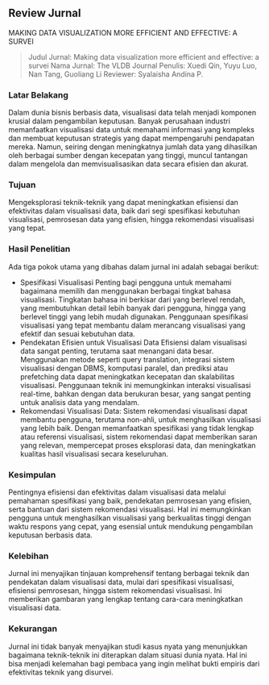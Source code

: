 ## Review Jurnal
MAKING DATA VISUALIZATION MORE EFFICIENT AND EFFECTIVE: A SURVEI

> Judul Jurnal: Making data visualization more efficient and effective: a survei
> Nama Jurnal: The VLDB Journal
> Penulis: Xuedi Qin, Yuyu Luo, Nan Tang, Guoliang Li
> Reviewer: Syalaisha Andina P.

### Latar Belakang
Dalam dunia bisnis berbasis data, visualisasi data telah menjadi komponen krusial dalam pengambilan keputusan. Banyak perusahaan industri memanfaatkan visualisasi data untuk memahami informasi yang kompleks dan membuat keputusan strategis yang dapat mempengaruhi pendapatan mereka. Namun, seiring dengan meningkatnya jumlah data yang dihasilkan oleh berbagai sumber dengan kecepatan yang tinggi, muncul tantangan dalam mengelola dan memvisualisasikan data secara efisien dan akurat.
### Tujuan
Mengeksplorasi teknik-teknik yang dapat meningkatkan efisiensi dan efektivitas dalam visualisasi data, baik dari segi spesifikasi kebutuhan visualisasi, pemrosesan data yang efisien, hingga rekomendasi visualisasi yang tepat.

### Hasil Penelitian
Ada tiga pokok utama yang dibahas dalam jurnal ini adalah sebagai berikut:
- Spesifikasi Visualisasi
Penting bagi pengguna untuk memahami bagaimana memilih dan menggunakan berbagai tingkat bahasa visualisasi. Tingkatan bahasa ini berkisar dari yang berlevel rendah, yang membutuhkan detail lebih banyak dari pengguna, hingga yang berlevel tinggi yang lebih mudah digunakan. Penggunaan spesifikasi visualisasi yang tepat membantu dalam merancang visualisasi yang efektif dan sesuai kebutuhan data.
- Pendekatan Efisien untuk Visualisasi Data
Efisiensi dalam visualisasi data sangat penting, terutama saat menangani data besar. Menggunakan metode seperti query translation, integrasi sistem visualisasi dengan DBMS, komputasi paralel, dan prediksi atau prefetching data dapat meningkatkan kecepatan dan skalabilitas visualisasi. Penggunaan teknik ini memungkinkan interaksi visualisasi real-time, bahkan dengan data berukuran besar, yang sangat penting untuk analisis data yang mendalam.
- Rekomendasi Visualisasi Data: Sistem rekomendasi visualisasi dapat membantu pengguna, terutama non-ahli, untuk menghasilkan visualisasi yang lebih baik. Dengan memanfaatkan spesifikasi yang tidak lengkap atau referensi visualisasi, sistem rekomendasi dapat memberikan saran yang relevan, mempercepat proses eksplorasi data, dan meningkatkan kualitas hasil visualisasi secara keseluruhan.

### Kesimpulan
Pentingnya efisiensi dan efektivitas dalam visualisasi data melalui pemahaman spesifikasi yang baik, pendekatan pemrosesan yang efisien, serta bantuan dari sistem rekomendasi visualisasi. Hal ini memungkinkan pengguna untuk menghasilkan visualisasi yang berkualitas tinggi dengan waktu respons yang cepat, yang esensial untuk mendukung pengambilan keputusan berbasis data.

### Kelebihan
Jurnal ini menyajikan tinjauan komprehensif tentang berbagai teknik dan pendekatan dalam visualisasi data, mulai dari spesifikasi visualisasi, efisiensi pemrosesan, hingga sistem rekomendasi visualisasi. Ini memberikan gambaran yang lengkap tentang cara-cara meningkatkan visualisasi data.

### Kekurangan 
Jurnal ini tidak banyak menyajikan studi kasus nyata yang menunjukkan bagaimana teknik-teknik ini diterapkan dalam situasi dunia nyata. Hal ini bisa menjadi kelemahan bagi pembaca yang ingin melihat bukti empiris dari efektivitas teknik yang disurvei.

